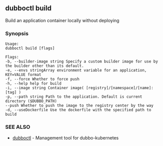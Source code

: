 ## dubboctl build

Build an application container locally without deploying

### Synopsis

    Usage:
    dubboctl build [flags]

    Flags:
    -b, --builder-image string Specify a custom builder image for use by the builder other than its default.
    -e, --envs stringArray environment variable for an application, KEY=VALUE format
    -f, --force Whether to force push
    -h, --help help for build
    -i, --image string Container image( [registry]/[namespace]/[name]:[tag] )
    -p, --path string Path to the application. Default is current directory ($DUBBO_PATH)
    --push Whether to push the image to the registry center by the way
    -d, --useDockerfile Use the dockerfile with the specified path to build

### SEE ALSO

* [dubboctl](reference/dubboctl.md) - Management tool for dubbo-kubernetes